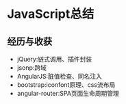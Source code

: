 # JavaScript总结

## 经历与收获
- jQuery:链式调用、插件封装
- jsonp:跨域
- AngularJS:脏值检查、同名注入
- bootstrap:iconfont原理、css流布局
- angular-router:SPA页面生命周期管理
